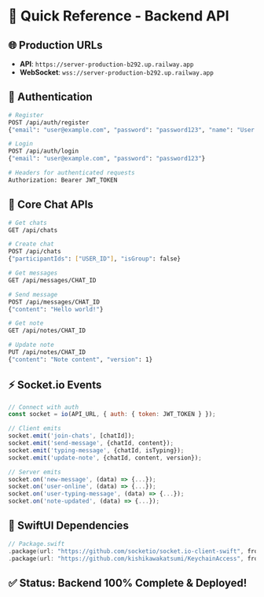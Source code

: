 # 🚀 Quick Reference - Backend API

## 🌐 Production URLs
- **API**: `https://server-production-b292.up.railway.app`
- **WebSocket**: `wss://server-production-b292.up.railway.app`

## 🔑 Authentication
```bash
# Register
POST /api/auth/register
{"email": "user@example.com", "password": "password123", "name": "User Name"}

# Login  
POST /api/auth/login
{"email": "user@example.com", "password": "password123"}

# Headers for authenticated requests
Authorization: Bearer JWT_TOKEN
```

## 💬 Core Chat APIs
```bash
# Get chats
GET /api/chats

# Create chat
POST /api/chats
{"participantIds": ["USER_ID"], "isGroup": false}

# Get messages
GET /api/messages/CHAT_ID

# Send message
POST /api/messages/CHAT_ID
{"content": "Hello world!"}

# Get note
GET /api/notes/CHAT_ID

# Update note
PUT /api/notes/CHAT_ID
{"content": "Note content", "version": 1}
```

## ⚡ Socket.io Events
```javascript
// Connect with auth
const socket = io(API_URL, { auth: { token: JWT_TOKEN } });

// Client emits
socket.emit('join-chats', [chatId]);
socket.emit('send-message', {chatId, content});
socket.emit('typing-message', {chatId, isTyping});
socket.emit('update-note', {chatId, content, version});

// Server emits
socket.on('new-message', (data) => {...});
socket.on('user-online', (data) => {...});
socket.on('user-typing-message', (data) => {...});
socket.on('note-updated', (data) => {...});
```

## 📱 SwiftUI Dependencies
```swift
// Package.swift
.package(url: "https://github.com/socketio/socket.io-client-swift", from: "16.0.0")
.package(url: "https://github.com/kishikawakatsumi/KeychainAccess", from: "4.2.2")
```

## ✅ Status: Backend 100% Complete & Deployed!
